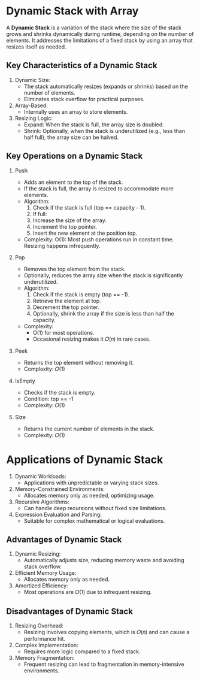 # Dynamic Stack with Array
A **Dynamic Stack** is a variation of the stack where the size of the stack grows and shrinks dynamically during runtime, depending on the number of elements. It addresses the limitations of a fixed stack by using an array that resizes itself as needed.

## Key Characteristics of a Dynamic Stack
1. Dynamic Size:
    - The stack automatically resizes (expands or shrinks) based on the number of elements.
    - Eliminates stack overflow for practical purposes.
1. Array-Based:
    - Internally uses an array to store elements.
1. Resizing Logic:
    - Expand: When the stack is full, the array size is doubled.
    - Shrink: Optionally, when the stack is underutilized (e.g., less than half full), the array size can be halved.

## Key Operations on a Dynamic Stack
1. Push
    - Adds an element to the top of the stack.
    - If the stack is full, the array is resized to accommodate more elements.
    - Algorithm:
        1. Check if the stack is full (top == capacity - 1).
        1. If full:
        1. Increase the size of the array.
        1. Increment the top pointer.
        1. Insert the new element at the position top.
    - Complexity: O(1): Most push operations run in constant time. Resizing happens infrequently.

2. Pop
    - Removes the top element from the stack.
    - Optionally, reduces the array size when the stack is significantly underutilized.
    - Algorithm:
        1. Check if the stack is empty (top == -1).
        1. Retrieve the element at top.
        1. Decrement the top pointer.
        1. Optionally, shrink the array if the size is less than half the capacity.
    - Complexity:
        - O(1) for most operations.
        - Occasional resizing makes it 𝑂(𝑛) in rare cases.

3. Peek
    - Returns the top element without removing it.
    - Complexity: 𝑂(1)

4. IsEmpty
    - Checks if the stack is empty.
    - Condition: top == -1
    - Complexity: 𝑂(1)

5. Size
    - Returns the current number of elements in the stack.
    - Complexity: 𝑂(1)

# Applications of Dynamic Stack
1. Dynamic Workloads:
    - Applications with unpredictable or varying stack sizes.
1. Memory-Constrained Environments:
    - Allocates memory only as needed, optimizing usage.
1. Recursive Algorithms:
    - Can handle deep recursions without fixed size limitations.
1. Expression Evaluation and Parsing:
    - Suitable for complex mathematical or logical evaluations.

## Advantages of Dynamic Stack
1. Dynamic Resizing:
    - Automatically adjusts size, reducing memory waste and avoiding stack overflow.
1. Efficient Memory Usage:
    - Allocates memory only as needed.
1. Amortized Efficiency:
    - Most operations are 𝑂(1) due to infrequent resizing.

## Disadvantages of Dynamic Stack
1. Resizing Overhead:
    - Resizing involves copying elements, which is 𝑂(𝑛) and can cause a performance hit.
1. Complex Implementation:
    - Requires more logic compared to a fixed stack.
1. Memory Fragmentation:
    - Frequent resizing can lead to fragmentation in memory-intensive environments.
